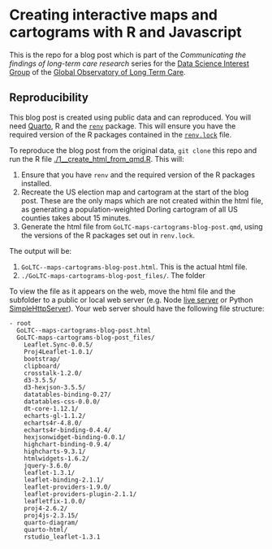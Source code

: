 # Creating interactive maps and cartograms with R and Javascript

This is the repo for a blog post which is part of the _Communicating the findings of long-term care research_ series for the [Data Science Interest Group](https://goltc.org/interest-group/data-science/) of the [Global Observatory of Long Term Care](https://goltc.org/).

## Reproducibility

This blog post is created using public data and can reproduced. You will need [Quarto](https://quarto.org/), R and the [`renv`](https://rstudio.github.io/renv/articles/renv.html) package. This will ensure you have the required version of the R packages contained in the [`renv.lock`](./renv.lock) file.

To reproduce the blog post from the original data, `git clone` this repo and run the R file [./1\_\_create_html_from_qmd.R](./1__create_html_from_qmd.R). This will:

1. Ensure that you have `renv` and the required version of the R packages installed.
2. Recreate the US election map and cartogram at the start of the blog post. These are the only maps which are not created within the html file, as generating a population-weighted Dorling cartogram of all US counties takes about 15 minutes.
3. Generate the html file from `GoLTC-maps-cartograms-blog-post.qmd`, using the versions of the R packages set out in `renv.lock`.

The output will be:

1. `GoLTC--maps-cartograms-blog-post.html`. This is the actual html file.
2. `./GoLTC-maps-cartograms-blog-post_files/`. The folder

To view the file as it appears on the web, move the html file and the subfolder to a public or local web server (e.g. Node [live server](https://www.npmjs.com/package/live-server) or Python [SimpleHttpServer](https://www.digitalocean.com/community/tutorials/python-simplehttpserver-http-server)). Your web server should have the following file structure:

```
- root
  GoLTC--maps-cartograms-blog-post.html
  GoLTC-maps-cartograms-blog-post_files/
    Leaflet.Sync-0.0.5/
    Proj4Leaflet-1.0.1/
    bootstrap/
    clipboard/
    crosstalk-1.2.0/
    d3-3.5.5/
    d3-hexjson-3.5.5/
    datatables-binding-0.27/
    datatables-css-0.0.0/
    dt-core-1.12.1/
    echarts-gl-1.1.2/
    echarts4r-4.8.0/
    echarts4r-binding-0.4.4/
    hexjsonwidget-binding-0.0.1/
    highchart-binding-0.9.4/
    highcharts-9.3.1/
    htmlwidgets-1.6.2/
    jquery-3.6.0/
    leaflet-1.3.1/
    leaflet-binding-2.1.1/
    leaflet-providers-1.9.0/
    leaflet-providers-plugin-2.1.1/
    leafletfix-1.0.0/
    proj4-2.6.2/
    proj4js-2.3.15/
    quarto-diagram/
    quarto-html/
    rstudio_leaflet-1.3.1
```
